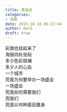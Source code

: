 ```yaml
---  
title: 青运会  
categories:  
- 诗歌  
date: 2015-10-18 06:22:44  
author: Herb  
draft: true
---  
```

彩旗也挂起来了  
海报四处张贴  
多少色彩斑斓  
多少人的心血  
一个城市  
究竟为何要举办一场盛会  
一场盛会  
究竟如何需要我们  
而我们  
究竟以何种面目置身  
